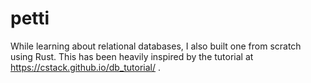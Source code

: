 # petti
 While learning about relational databases, I also built one from scratch using Rust. This has been heavily inspired by the tutorial at https://cstack.github.io/db_tutorial/ .
